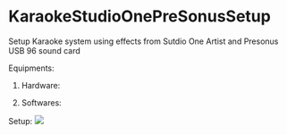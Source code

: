 # KaraokeStudioOnePreSonusSetup

Setup Karaoke system using effects from Sutdio One Artist and Presonus USB 96 sound card

Equipments:

1. Hardware:

2. Softwares:


Setup:
![](/git/public/KaraokeStudioOnePreSonusSetup/src/master/images/Studio_One_0.png)